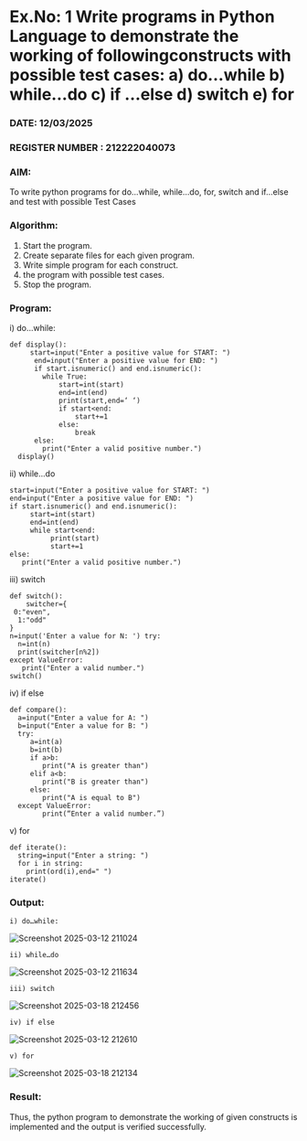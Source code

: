 # Ex.No: 1 Write programs in Python Language to demonstrate the working of followingconstructs with possible test cases: a) do…while b) while…do c) if …else d) switch e) for 

### DATE:  12/03/2025
### REGISTER NUMBER : 212222040073

### AIM:  
To write python programs for do…while, while…do, for, switch and if…else and test with possible Test Cases 

### Algorithm:
1. Start the program.
2. Create separate files for each given program.
3. Write simple program for each construct.
4.  the program with possible test cases.
5. Stop the program.
### Program:

i) do…while:
```
def display():
     start=input("Enter a positive value for START: ")
      end=input("Enter a positive value for END: ")
      if start.isnumeric() and end.isnumeric():
        while True:
            start=int(start)
            end=int(end)
            print(start,end=‘ ‘)
            if start<end:
                start+=1
            else:
                break
      else:
        print("Enter a valid positive number.") 
  display()
```

ii) while…do
```
start=input("Enter a positive value for START: ") 
end=input("Enter a positive value for END: ")
if start.isnumeric() and end.isnumeric():
     start=int(start)
     end=int(end)
     while start<end:
          print(start)
          start+=1
else:
   print("Enter a valid positive number.")
```

iii) switch
```
def switch():
    switcher={
 0:"even",
  1:"odd"
}
n=input('Enter a value for N: ') try:
  n=int(n)
  print(switcher[n%2])
except ValueError:
   print("Enter a valid number.")
switch()
```

iv) if else
```
def compare():
  a=input("Enter a value for A: ")
  b=input("Enter a value for B: ")
  try:
     a=int(a)
     b=int(b)
     if a>b:
        print("A is greater than")
     elif a<b:
        print("B is greater than")
     else:
        print("A is equal to B")
  except ValueError:
        print(“Enter a valid number.”)
```

v) for
```
def iterate():
  string=input("Enter a string: ")
  for i in string:
    print(ord(i),end=" ")
iterate() 

```

### Output:

```
i) do…while:
```
![Screenshot 2025-03-12 211024](https://github.com/user-attachments/assets/3d21cd39-5b61-4858-8328-f0c864f7f818)
```
ii) while…do
```
![Screenshot 2025-03-12 211634](https://github.com/user-attachments/assets/a1976d00-7bb5-4737-88e9-7659414bb92d)
```
iii) switch
```
![Screenshot 2025-03-18 212456](https://github.com/user-attachments/assets/6ba9e9ff-9dcc-4053-b283-326775dd8550)

```
iv) if else
```
![Screenshot 2025-03-12 212610](https://github.com/user-attachments/assets/bfd1c065-6642-42bc-b3ba-c8e1c5b0e515)
```
v) for
```
![Screenshot 2025-03-18 212134](https://github.com/user-attachments/assets/11c63ff2-3aa8-425c-a8ec-784a78924679)


### Result:
Thus, the python program to demonstrate the working of given constructs is implemented and the output is verified successfully.


